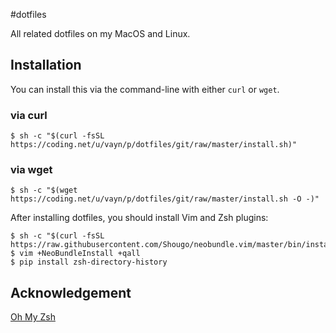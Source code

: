 #dotfiles

All related dotfiles on my MacOS and Linux.

## Installation

You can install this via the command-line with either `curl` or `wget`.

### via curl

```shell
$ sh -c "$(curl -fsSL https://coding.net/u/vayn/p/dotfiles/git/raw/master/install.sh)"
```

### via wget

```shell
$ sh -c "$(wget https://coding.net/u/vayn/p/dotfiles/git/raw/master/install.sh -O -)"
```

After installing dotfiles, you should install Vim and Zsh plugins:

```shell
$ sh -c "$(curl -fsSL https://raw.githubusercontent.com/Shougo/neobundle.vim/master/bin/install.sh)"
$ vim +NeoBundleInstall +qall
$ pip install zsh-directory-history
```

## Acknowledgement

[Oh My Zsh](https://github.com/robbyrussell/oh-my-zsh)

